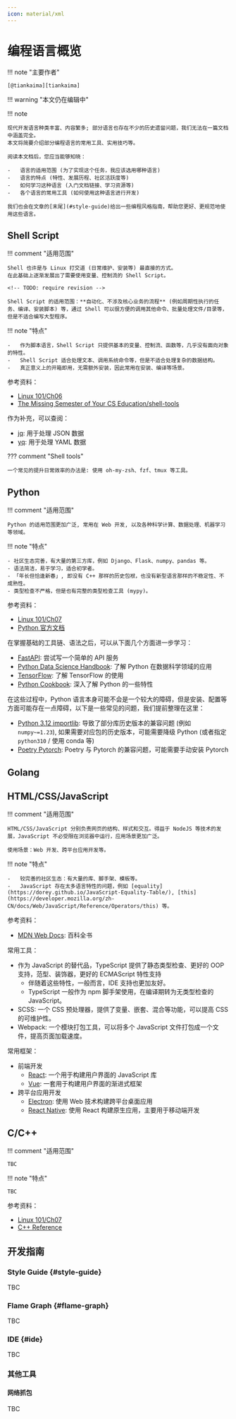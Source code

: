 ```yaml
---
icon: material/xml
---
```


# 编程语言概览

!!! note "主要作者"

    [@tiankaima][tiankaima]

!!! warning "本文仍在编辑中"

!!! note

    现代开发语言种类丰富、内容繁多; 部分语言也存在不少的历史遗留问题，我们无法在一篇文档中涵盖完全。
    本文将简要介绍部分编程语言的常用工具、实用技巧等。

    阅读本文档后，您应当能够知晓：

    -   语言的适用范围 (为了实现这个任务，我应该选用哪种语言)
    -   语言的特点 (特性、发展历程、社区活跃度等)
    -   如何学习这种语言 (入门文档链接、学习资源等)
    -   各个语言的常用工具 (如何使用这种语言进行开发)

    我们也会在文章的[末尾](#style-guide)给出一些编程风格指南，帮助您更好、更规范地使用这些语言。

## Shell Script

!!! comment "适用范围"

    Shell 也许是与 Linux 打交道 (日常维护、安装等) 最直接的方式。
    在此基础上逐渐发展出了需要使用变量、控制流的 Shell Script。

    <!-- TODO: require revision -->

    Shell Script 的适用范围：**自动化、不涉及核心业务的流程** (例如周期性执行的任务、编译、安装脚本) 等，通过 Shell 可以很方便的调用其他命令、批量处理文件/目录等，但是不适合编写大型程序。

!!! note "特点"

    -   作为脚本语言，Shell Script 只提供基本的变量、控制流、函数等，几乎没有面向对象的特性。
    -   Shell Script 适合处理文本、调用系统命令等，但是不适合处理复杂的数据结构。
    -   真正意义上的开箱即用，无需额外安装，因此常用在安装、编译等场景。

参考资料：

- [Linux 101/Ch06](https://101.lug.ustc.edu.cn/Ch06/)
- [The Missing Semester of Your CS Education/shell-tools](https://missing-semester-cn.github.io/2020/shell-tools/)

作为补充，可以查阅：

- [jq](https://jqlang.github.io/jq/): 用于处理 JSON 数据
- [yq](https://github.com/mikefarah/yq): 用于处理 YAML 数据

??? comment "Shell tools"

    一个常见的提升日常效率的办法是: 使用 oh-my-zsh、fzf、tmux 等工具。

## Python

!!! comment "适用范围"

    Python 的适用范围更加广泛, 常用在 Web 开发, 以及各种科学计算、数据处理、机器学习等领域。

!!! note "特点"

    - 社区生态完善，有大量的第三方库，例如 Django、Flask、numpy、pandas 等。
    - 语法简洁，易于学习，适合初学者。
    - 「年长但恰逢新春」, 即没有 C++ 那样的历史包袱，也没有新型语言那样的不稳定性、不成熟性。
    - 类型检查不严格，但是也有完整的类型检查工具 (mypy)。

参考资料：

- [Linux 101/Ch07](https://101.lug.ustc.edu.cn/Ch07/#py)
- [Python 官方文档](https://docs.python.org/zh-cn/3/)

在掌握基础的工具链、语法之后，可以从下面几个方面进一步学习：

- [FastAPI](https://fastapi.tiangolo.com/): 尝试写一个简单的 API 服务
- [Python Data Science Handbook](https://jakevdp.github.io/PythonDataScienceHandbook/): 了解 Python 在数据科学领域的应用
- [TensorFlow](https://tensorflow.google.cn/tutorials?hl=zh-cn): 了解 TensorFlow 的使用
- [Python Cookbook](https://python3-cookbook.readthedocs.io/zh_CN/latest/): 深入了解 Python 的一些特性

在这些过程中，Python 语言本身可能不会是一个较大的障碍，但是安装、配置等方面可能存在一点障碍，以下是一些常见的问题，我们提前整理在这里：

- [Python 3.12 importlib](https://docs.python.org/3/whatsnew/3.12.html#importlib): 导致了部分库历史版本的兼容问题 (例如 `numpy~=1.23`), 如果需要对应包的历史版本，可能需要降级 Python (或者指定 `python310` / 使用 conda 等)
- [Poetry Pytorch](https://github.com/python-poetry/poetry/issues/4231): Poetry 与 Pytorch 的兼容问题，可能需要手动安装 Pytorch

## Golang

<!-- 不熟，谁来写 -->

## HTML/CSS/JavaScript

!!! comment "适用范围"

    HTML/CSS/JavaScript 分别负责网页的结构、样式和交互。得益于 NodeJS 等技术的发展，JavaScript 不必受限在浏览器中运行，应用场景更加广泛。

    使用场景：Web 开发、跨平台应用开发等。

!!! note "特点"

    -   较完善的社区生态：有大量的库、脚手架、模板等。
    -   JavaScript 存在太多语言特性的问题，例如 [equality](https://dorey.github.io/JavaScript-Equality-Table/), [this](https://developer.mozilla.org/zh-CN/docs/Web/JavaScript/Reference/Operators/this) 等。

参考资料：

- [MDN Web Docs](https://developer.mozilla.org/zh-CN/docs/Web): 百科全书

常用工具：

- 作为 JavaScript 的替代品，TypeScript 提供了静态类型检查、更好的 OOP 支持，范型、装饰器，更好的 ECMAScript 特性支持
    - 伴随着这些特性，一般而言，IDE 支持也更加友好。
    - TypeScript 一般作为 npm 脚手架使用，在编译期转为无类型检查的 JavaScript。
- SCSS: 一个 CSS 预处理器，提供了变量、嵌套、混合等功能，可以提高 CSS 的可维护性。
- Webpack: 一个模块打包工具，可以将多个 JavaScript 文件打包成一个文件，提高页面加载速度。

常用框架：

- 前端开发
    - [React](https://react.dev/): 一个用于构建用户界面的 JavaScript 库
    - [Vue](https://cn.vuejs.org/): 一套用于构建用户界面的渐进式框架
- 跨平台应用开发
    - [Electron](https://www.electronjs.org/): 使用 Web 技术构建跨平台桌面应用
    - [React Native](https://reactnative.dev/): 使用 React 构建原生应用，主要用于移动端开发

## C/C++

!!! comment "适用范围"

    TBC

!!! note "特点"

    TBC

参考资料：

- [Linux 101/Ch07](https://101.lug.ustc.edu.cn/Ch07/#c)
- [C++ Reference](https://en.cppreference.com/w/)

## 开发指南

### Style Guide {#style-guide}

TBC

### Flame Graph {#flame-graph}

TBC

### IDE {#ide}

TBC

### 其他工具

#### 网络抓包

TBC
